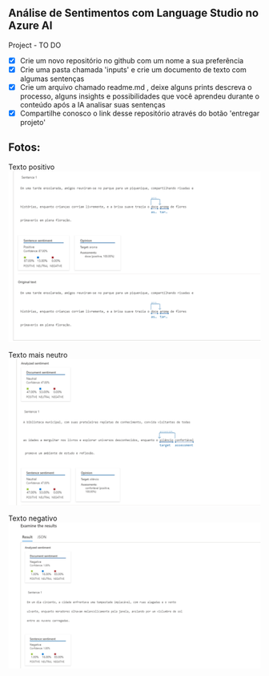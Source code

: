 ## Análise de Sentimentos com Language Studio no Azure AI

Project - TO DO

 - [x] Crie um novo repositório no github com um nome a sua preferência
 - [x] Crie uma pasta chamada 'inputs' e crie um documento de texto com algumas sentenças
 - [x] Crie um arquivo chamado readme.md , deixe alguns prints descreva o processo, alguns insights e possibilidades que você aprendeu durante o conteúdo após a IA analisar suas sentenças
 - [x] Compartilhe conosco o link desse repositório através do botão 'entregar projeto'

 ## Fotos:
Texto positivo
 ![alt text](image.png)

Texto mais neutro
 ![alt text](image-1.png)

Texto negativo
![alt text](image-2.png)